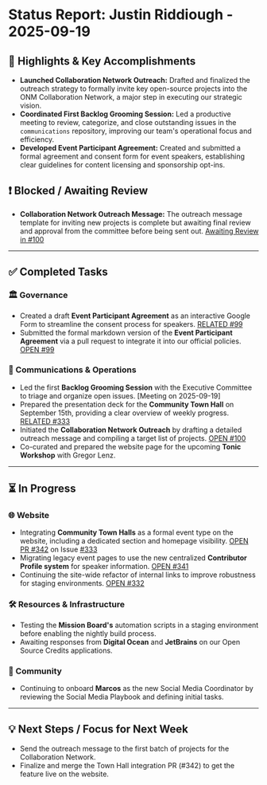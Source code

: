 # Status Report: Justin Riddiough - 2025-09-19

## 🎯 Highlights & Key Accomplishments
-   **Launched Collaboration Network Outreach:** Drafted and finalized the outreach strategy to formally invite key open-source projects into the ONM Collaboration Network, a major step in executing our strategic vision.
-   **Coordinated First Backlog Grooming Session:** Led a productive meeting to review, categorize, and close outstanding issues in the `communications` repository, improving our team's operational focus and efficiency.
-   **Developed Event Participant Agreement:** Created and submitted a formal agreement and consent form for event speakers, establishing clear guidelines for content licensing and sponsorship opt-ins.

## ❗ Blocked / Awaiting Review
*   **Collaboration Network Outreach Message:** The outreach message template for inviting new projects is complete but awaiting final review and approval from the committee before being sent out. [Awaiting Review in #100](https://github.com/open-neuromorphic/communications/issues/100)

---

## ✅ Completed Tasks

### 🏛️ Governance
-   Created a draft **Event Participant Agreement** as an interactive Google Form to streamline the consent process for speakers. [RELATED #99](https://github.com/open-neuromorphic/communications/pull/99)
-   Submitted the formal markdown version of the **Event Participant Agreement** via a pull request to integrate it into our official policies. [OPEN #99](https://github.com/open-neuromorphic/communications/pull/99)

### 📣 Communications & Operations
-   Led the first **Backlog Grooming Session** with the Executive Committee to triage and organize open issues. [Meeting on 2025-09-19]
-   Prepared the presentation deck for the **Community Town Hall** on September 15th, providing a clear overview of weekly progress. [RELATED #333](https://github.com/open-neuromorphic/open-neuromorphic.github.io/issues/333)
-   Initiated the **Collaboration Network Outreach** by drafting a detailed outreach message and compiling a target list of projects. [OPEN #100](https://github.com/open-neuromorphic/communications/issues/100)
-   Co-curated and prepared the website page for the upcoming **Tonic Workshop** with Gregor Lenz.

---

## ⏳ In Progress

### 🌐 Website
-   Integrating **Community Town Halls** as a formal event type on the website, including a dedicated section and homepage visibility. [OPEN PR #342](https://github.com/open-neuromorphic/open-neuromorphic.github.io/pull/342) on Issue [#333](https://github.com/open-neuromorphic/open-neuromorphic.github.io/issues/333)
-   Migrating legacy event pages to use the new centralized **Contributor Profile system** for speaker information. [OPEN #341](https://github.com/open-neuromorphic/open-neuromorphic.github.io/issues/341)
-   Continuing the site-wide refactor of internal links to improve robustness for staging environments. [OPEN #332](https://github.com/open-neuromorphic/open-neuromorphic.github.io/issues/332)

### 🛠️ Resources & Infrastructure
-   Testing the **Mission Board's** automation scripts in a staging environment before enabling the nightly build process.
-   Awaiting responses from **Digital Ocean** and **JetBrains** on our Open Source Credits applications.

### 🤝 Community
-   Continuing to onboard **Marcos** as the new Social Media Coordinator by reviewing the Social Media Playbook and defining initial tasks.

---

## 💡 Next Steps / Focus for Next Week
-   Send the outreach message to the first batch of projects for the Collaboration Network.
-   Finalize and merge the Town Hall integration PR (#342) to get the feature live on the website.
